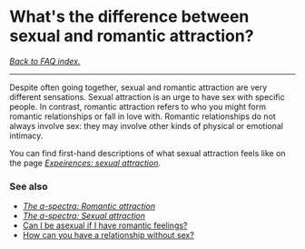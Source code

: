 # What's the difference between sexual and romantic attraction?

[*Back to FAQ index.*](https://github.com/MissTeapot/LGBT-Wikis/blob/main/github_wiki/asexuality/faq.md)

---

Despite often going together, sexual and romantic attraction are very different sensations. Sexual attraction is an urge to have sex with specific people. In contrast, romantic attraction refers to who you might form romantic relationships or fall in love with. Romantic relationships do not always involve sex: they may involve other kinds of physical or emotional intimacy.

You can find first-hand descriptions of what sexual attraction feels like on the page [*Expeirences: sexual attraction*](https://github.com/MissTeapot/LGBT-Wikis/blob/main/github_wiki/asexuality/experiences#wiki_sexual_attraction.md).

### See also

* [*The a-spectra: Romantic attraction*](https://github.com/MissTeapot/LGBT-Wikis/blob/main/github_wiki/asexuality/the_spectra#wiki_romantic_attraction.md)
* [*The a-spectra: Sexual attraction*](https://github.com/MissTeapot/LGBT-Wikis/blob/main/github_wiki/asexuality/the_spectra#wiki_sexual_attraction.md)
* [Can I be asexual if I have romantic feelings?](https://github.com/MissTeapot/LGBT-Wikis/blob/main/github_wiki/asexuality/faq/can_i_be_asexual_if_i_have_romantic_feelings.md)
* [How can you have a relationship without sex?](https://github.com/MissTeapot/LGBT-Wikis/blob/main/github_wiki/asexuality/faq/how_can_you_have_a_relationship_without_sex.md)
